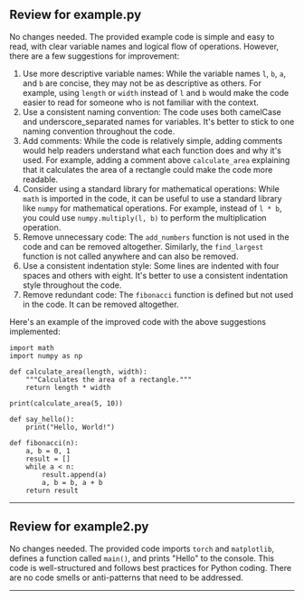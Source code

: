 ## Review for example.py


No changes needed. The provided example code is simple and easy to read, with clear variable names and logical flow of operations. However, there are a few suggestions for improvement:

1. Use more descriptive variable names: While the variable names `l`, `b`, `a`, and `b` are concise, they may not be as descriptive as others. For example, using `length` or `width` instead of `l` and `b` would make the code easier to read for someone who is not familiar with the context.
2. Use a consistent naming convention: The code uses both camelCase and underscore_separated names for variables. It's better to stick to one naming convention throughout the code.
3. Add comments: While the code is relatively simple, adding comments would help readers understand what each function does and why it's used. For example, adding a comment above `calculate_area` explaining that it calculates the area of a rectangle could make the code more readable.
4. Consider using a standard library for mathematical operations: While `math` is imported in the code, it can be useful to use a standard library like `numpy` for mathematical operations. For example, instead of `l * b`, you could use `numpy.multiply(l, b)` to perform the multiplication operation.
5. Remove unnecessary code: The `add_numbers` function is not used in the code and can be removed altogether. Similarly, the `find_largest` function is not called anywhere and can also be removed.
6. Use a consistent indentation style: Some lines are indented with four spaces and others with eight. It's better to use a consistent indentation style throughout the code.
7. Remove redundant code: The `fibonacci` function is defined but not used in the code. It can be removed altogether.

Here's an example of the improved code with the above suggestions implemented:
```
import math
import numpy as np

def calculate_area(length, width):
    """Calculates the area of a rectangle."""
    return length * width

print(calculate_area(5, 10))

def say_hello():
    print("Hello, World!")

def fibonacci(n):
    a, b = 0, 1
    result = []
    while a < n:
        result.append(a)
        a, b = b, a + b
    return result
```

---

## Review for example2.py


No changes needed. The provided code imports `torch` and `matplotlib`, defines a function called `main()`, and prints "Hello" to the console. This code is well-structured and follows best practices for Python coding. There are no code smells or anti-patterns that need to be addressed.

---


